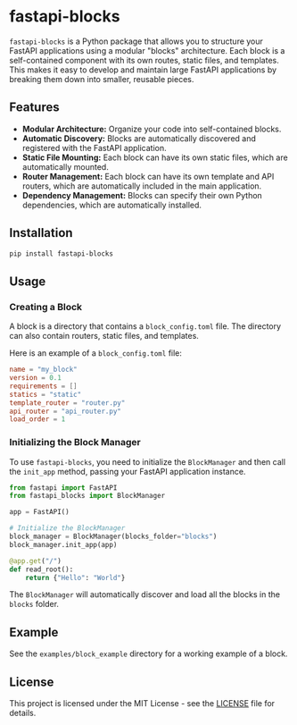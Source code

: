 # fastapi-blocks

`fastapi-blocks` is a Python package that allows you to structure your FastAPI applications using a modular "blocks" architecture. Each block is a self-contained component with its own routes, static files, and templates. This makes it easy to develop and maintain large FastAPI applications by breaking them down into smaller, reusable pieces.

## Features

- **Modular Architecture:** Organize your code into self-contained blocks.
- **Automatic Discovery:** Blocks are automatically discovered and registered with the FastAPI application.
- **Static File Mounting:** Each block can have its own static files, which are automatically mounted.
- **Router Management:** Each block can have its own template and API routers, which are automatically included in the main application.
- **Dependency Management:** Blocks can specify their own Python dependencies, which are automatically installed.

## Installation

```bash
pip install fastapi-blocks
```

## Usage

### Creating a Block

A block is a directory that contains a `block_config.toml` file. The directory can also contain routers, static files, and templates.

Here is an example of a `block_config.toml` file:

```toml
name = "my_block"
version = 0.1
requirements = []
statics = "static"
template_router = "router.py"
api_router = "api_router.py"
load_order = 1
```

### Initializing the Block Manager

To use `fastapi-blocks`, you need to initialize the `BlockManager` and then call the `init_app` method, passing your FastAPI application instance.

```python
from fastapi import FastAPI
from fastapi_blocks import BlockManager

app = FastAPI()

# Initialize the BlockManager
block_manager = BlockManager(blocks_folder="blocks")
block_manager.init_app(app)

@app.get("/")
def read_root():
    return {"Hello": "World"}
```

The `BlockManager` will automatically discover and load all the blocks in the `blocks` folder.

## Example

See the `examples/block_example` directory for a working example of a block.

## License

This project is licensed under the MIT License - see the [LICENSE](LICENSE) file for details.

